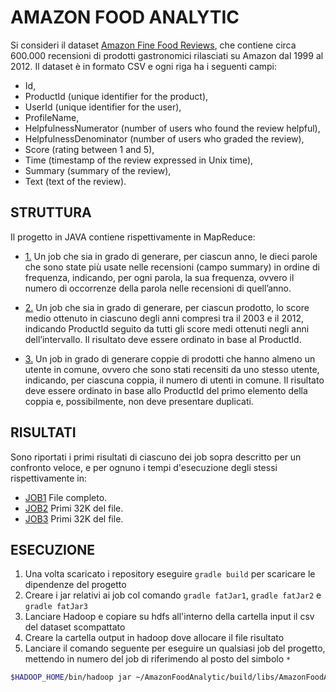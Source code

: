 # AMAZON FOOD ANALYTIC

Si consideri il dataset [Amazon Fine Food Reviews](https://www.kaggle.com/snap/amazon-fine-food-reviews), 
che contiene circa 600.000 recensioni di prodotti gastronomici rilasciati su Amazon 
dal 1999 al 2012. Il dataset è in formato CSV e ogni riga ha i seguenti campi:

* Id,
* ProductId (unique identifier for the product),
* UserId (unique identifier for the user),
* ProfileName,
* HelpfulnessNumerator (number of users who found the review helpful),
* HelpfulnessDenominator (number of users who graded the review),
* Score (rating between 1 and 5),
* Time (timestamp of the review expressed in Unix time),
* Summary (summary of the review),
* Text (text of the review).

## STRUTTURA 

Il progetto in JAVA contiene rispettivamente in MapReduce:

* [1.](/src/main/java/mapreduce/job1/AmazonFoodAnalytic.java) Un job che sia in grado di generare, per ciascun anno, le dieci parole che sono state più usate nelle recensioni (campo summary) in ordine di frequenza, indicando, per ogni parola, la sua frequenza, ovvero il numero di occorrenze della parola nelle recensioni di quell’anno.

* [2.](/src/main/java/job2/AmazonFoodAnalytic.java) Un job che sia in grado di generare, per ciascun prodotto, lo score medio ottenuto in ciascuno degli anni compresi tra il 2003 e il 2012, indicando ProductId seguito da tutti gli score medi ottenuti negli anni dell’intervallo. Il risultato deve essere ordinato in base al ProductId.

* [3.](/src/main/java/job3/AmazonFoodAnalytic.java) Un job in grado di generare coppie di prodotti che hanno almeno un utente in comune, ovvero che sono stati recensiti da uno stesso utente, indicando, per ciascuna coppia, il numero di utenti in comune. Il risultato deve essere ordinato in base allo ProductId del primo elemento della coppia e, possibilmente, non deve presentare duplicati.

## RISULTATI 

Sono riportati i primi risultati di ciascuno dei job sopra descritto per un confronto veloce,
e per ognuno i tempi d'esecuzione degli stessi rispettivamente in:

* [JOB1](/src/main/resources/job1_result.txt) File completo.
* [JOB2](/src/main/resources/job2_result.txt) Primi 32K del file.
* [JOB3](/src/main/resources/job3_result.txt) Primi 32K del file.

## ESECUZIONE

1. Una volta scaricato i repository eseguire `gradle build` per scaricare le dipendenze del progetto
2. Creare i jar relativi ai job col comando `gradle fatJar1`, `gradle fatJar2` e `gradle fatJar3`
2. Lanciare Hadoop e copiare su hdfs all'interno della cartella input il csv del dataset scompattato
3. Creare la cartella output in hadoop dove allocare il file risultato
4. Lanciare il comando seguente per eseguire un qualsiasi job del progetto, mettendo in numero del job di riferimendo al posto del simbolo ` * `  

```zsh
$HADOOP_HOME/bin/hadoop jar ~/AmazonFoodAnalytic/build/libs/AmazonFoodAnalytic*-all-1.0.0.jar input/Reviews.csv output/result
```